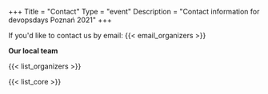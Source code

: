 +++
Title = "Contact"
Type = "event"
Description = "Contact information for devopsdays Poznań 2021"
+++

If you'd like to contact us by email: {{< email_organizers >}}

**Our local team**

{{< list_organizers >}}


{{< list_core >}}
